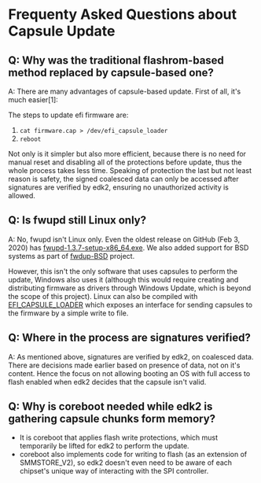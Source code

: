 # Frequenty Asked Questions about Capsule Update

## Q: Why was the traditional flashrom-based method replaced by capsule-based one?

A: There are many advantages of capsule-based update.
First of all, it's much easier[1]:

The steps to update efi firmware are:

1. `cat firmware.cap > /dev/efi_capsule_loader`
2. `reboot`

Not only is it simpler but also more efficient, because there is no need for
manual reset and disabling all of the protections before update, thus the whole
process takes less time. Speaking of protection the last but not least reason is
safety, the signed coalesced data can only be accessed after signatures are
verified by edk2, ensuring no unauthorized activity is allowed.

## Q: Is fwupd still Linux only?

A: No, fwupd isn't Linux only. Even the oldest release on GitHub (Feb 3, 2020)
has [fwupd-1.3.7-setup-x86_64.exe](https://github.com/fwupd/fwupd/releases/tag/1.3.7).
We also added support for BSD systems as part of
[fwdup-BSD](https://nlnet.nl/project/fwdup-BSD/) project.

However, this isn't the only software that uses capsules to perform the update,
Windows also uses it (although this would require creating and distributing
firmware as drivers through Windows Update, which is beyond the scope of this
project). Linux can also be compiled with
[EFI_CAPSULE_LOADER](https://lore.kernel.org/all/1454042394-21507-1-git-send-email-hock.leong.kweh@intel.com/T/)
which exposes an interface for sending capsules to the firmware by a simple
write to file.

## Q: Where in the process are signatures verified?

A: As mentioned above, signatures are verified by edk2, on coalesced data. There
are decisions made earlier based on presence of data, not on it's content. Hence
the focus on not allowing booting an OS with full access to flash enabled when
edk2 decides that the capsule isn't valid.

## Q: Why is coreboot needed while edk2 is gathering capsule chunks form memory?

- It is coreboot that applies flash write protections, which must
temporarily be lifted for edk2 to perform the update.
- coreboot also implements code for writing to flash (as an extension of
SMMSTORE_V2), so edk2 doesn't even need to be aware of each chipset's unique
way of interacting with the SPI controller.
